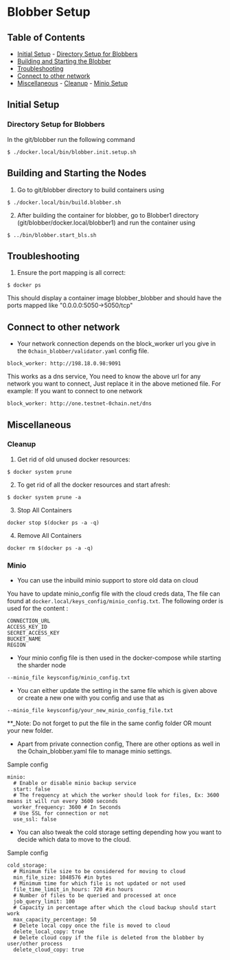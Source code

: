 # Blobber Setup

## Table of Contents

- [Initial Setup](#initial-setup) - [Directory Setup for Blobbers](#directory-setup-for-blobbers)
- [Building and Starting the Blobber](#building-and-starting-the-nodes)
- [Troubleshooting](#troubleshooting)
- [Connect to other network](#connect-to-other-network)
- [Miscellaneous](#miscellaneous) - [Cleanup](#cleanup) - [Minio Setup](#minio)

## Initial Setup

### Directory Setup for Blobbers

In the git/blobber run the following command

```
$ ./docker.local/bin/blobber.init.setup.sh
```

## Building and Starting the Nodes

1. Go to git/blobber directory to build containers using

```
$ ./docker.local/bin/build.blobber.sh
```

2. After building the container for blobber, go to Blobber1 directory (git/blobber/docker.local/blobber1) and run the container using

```
$ ../bin/blobber.start_bls.sh
```

## Troubleshooting

1. Ensure the port mapping is all correct:

```
$ docker ps
```

This should display a container image blobber_blobber and should have the ports mapped like "0.0.0.0:5050->5050/tcp"

## Connect to other network

- Your network connection depends on the block_worker url you give in the `0chain_blobber/validator.yaml` config file.

```
block_worker: http://198.18.0.98:9091
```

This works as a dns service, You need to know the above url for any network you want to connect, Just replace it in the above metioned file.
For example: If you want to connect to one network

```
block_worker: http://one.testnet-0chain.net/dns
```

## Miscellaneous

### Cleanup

1. Get rid of old unused docker resources:

```
$ docker system prune
```

2. To get rid of all the docker resources and start afresh:

```
$ docker system prune -a
```

3. Stop All Containers

```
docker stop $(docker ps -a -q)
```

4. Remove All Containers

```
docker rm $(docker ps -a -q)
```

### Minio

- You can use the inbuild minio support to store old data on cloud

You have to update minio_config file with the cloud creds data, The file can found at `docker.local/keys_config/minio_config.txt`.
The following order is used for the content :

```
CONNECTION_URL
ACCESS_KEY_ID
SECRET_ACCESS_KEY
BUCKET_NAME
REGION
```

- Your minio config file is then used in the docker-compose while starting the sharder node

```
--minio_file keysconfig/minio_config.txt
```

- You can either update the setting in the same file which is given above or create a new one with you config and use that as

```
--minio_file keysconfig/your_new_minio_config_file.txt
```

\*\*\_Note: Do not forget to put the file in the same config folder OR mount your new folder.

- Apart from private connection config, There are other options as well in the 0chain_blobber.yaml file to manage minio settings.

Sample config

```
minio:
  # Enable or disable minio backup service
  start: false
  # The frequency at which the worker should look for files, Ex: 3600 means it will run every 3600 seconds
  worker_frequency: 3600 # In Seconds
  # Use SSL for connection or not
  use_ssl: false
```

- You can also tweak the cold storage setting depending how you want to decide which data to move to the cloud.

Sample config

```
cold_storage:
  # Minimum file size to be considered for moving to cloud
  min_file_size: 1048576 #in bytes
  # Minimum time for which file is not updated or not used
  file_time_limit_in_hours: 720 #in hours
  # Number of files to be queried and processed at once
  job_query_limit: 100
  # Capacity in percentage after which the cloud backup should start work
  max_capacity_percentage: 50
  # Delete local copy once the file is moved to cloud
  delete_local_copy: true
  # Delete cloud copy if the file is deleted from the blobber by user/other process
  delete_cloud_copy: true
```
